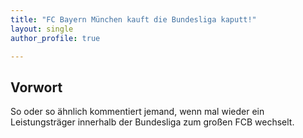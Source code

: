 ```yaml
---
title: "FC Bayern München kauft die Bundesliga kaputt!"
layout: single
author_profile: true

---
```



## Vorwort

So oder so ähnlich kommentiert jemand, wenn mal wieder ein Leistungsträger innerhalb der Bundesliga zum großen FCB wechselt.